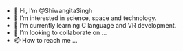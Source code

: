- 👋 Hi, I’m @ShiwangitaSingh
- 👀 I’m interested in science, space and technology.
- 🌱 I’m currently learning C language and VR development. 
- 💞️ I’m looking to collaborate on ...
- 📫 How to reach me ...

<!---
ShiwangitaSingh/ShiwangitaSingh is a ✨ special ✨ repository because its `README.md` (this file) appears on your GitHub profile.
You can click the Preview link to take a look at your changes.
--->

